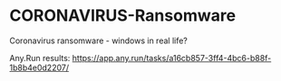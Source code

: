 # CORONAVIRUS-Ransomware

Coronavirus ransomware - windows in real life?



Any.Run results: https://app.any.run/tasks/a16cb857-3ff4-4bc6-b88f-1b8b4e0d2207/
